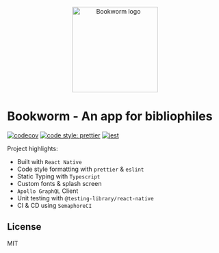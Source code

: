 <p align="center">
  <a href="https://hansjhoffman.dev/">
    <img alt="Bookworm logo" src="https://storage.googleapis.com/booworm/logo.svg" height="200">
  </a>
</p>

# Bookworm - An app for bibliophiles
[![codecov](https://codecov.io/gh/hansjhoffman/bookworm-react-native/branch/master/graph/badge.svg?token=OoCBFhQFCs)](https://codecov.io/gh/hansjhoffman/bookworm-react-native)
[![code style: prettier](https://img.shields.io/badge/code_style-prettier-ff69b4.svg?style=flat-square)](https://github.com/prettier/prettier)
[![jest](https://facebook.github.io/jest/img/jest-badge.svg)](https://github.com/facebook/jest)

Project highlights:
  * Built with `React Native`
  * Code style formatting with `prettier` & `eslint`
  * Static Typing with `Typescript`
  * Custom fonts & splash screen
  * `Apollo GraphQL` Client
  * Unit testing with `@testing-library/react-native`
  * CI & CD using `SemaphoreCI`

## License
MIT
